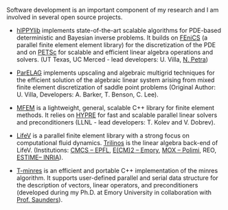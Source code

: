 Software development is an important component of my research and I am involved in several open source projects.

- [hIPPYlib](https://hippylib.github.io) implements state-of-the-art scalable algorithms for PDE-based deterministic
and Bayesian inverse problems. It builds on [FEniCS](https://fenicsproject.org) (a parallel finite element element library) 
for the discretization of the PDE and on [PETSc](https://www.mcs.anl.gov/petsc/) for scalable and efficient linear algebra operations
and solvers. (UT Texas, UC Merced - lead developers: U. Villa, [N. Petra](http://faculty.ucmerced.edu/npetra/index.html))

- [ParELAG](http://github.com/LLNL/parelag) implements upscaling and algebraic multigrid techniques for the efficient
solution of the algebraic linear system arising from mixed finite element discretization of saddle point problems (Original Author: U. Villa, Developers: A. Barker, T. Benson, C. Lee).

- [MFEM](http://mfem.org/) is a lightweight, general, scalable C++ library for finite element methods.
It relies on [HYPRE](http://acts.nersc.gov/hypre/) for fast and scalable parallel linear solvers and preconditioners
(LLNL - lead developers: T. Kolev and V. Dobrev).
    
- [LifeV](http://lifev.org) is a parallel finite element library with a strong focus on computational fluid dynamics.
[Trilinos](https://trilinos.org/) is the linear algebra back-end of LifeV.
(Institutions: [CMCS – EPFL](http://cmcs.epfl.ch/), [E(CM)2 – Emory](http://www.mathcs.emory.edu/Research/Area/ScientificComputing/),
[MOX – Polimi](https://mox.polimi.it/), REO, [ESTIME– INRIA](http://www.rocq.inria.fr/estime)).

- [T-minres](https://code.google.com/p/tminres/) is an efficient and portable C++ implementation of the minres algorithm.
It supports user-defined parallel and serial data structure for the description of vectors, linear operators, and preconditioners
(developed during my Ph.D. at Emory University in collaboration with [Prof. Saunders](http://web.stanford.edu/group/SOL/software/minres/)).

